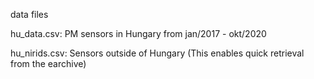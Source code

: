 data files

hu_data.csv:  PM sensors in Hungary from jan/2017 - okt/2020

hu_nirids.csv: Sensors outside of Hungary (This enables quick retrieval from the earchive)
